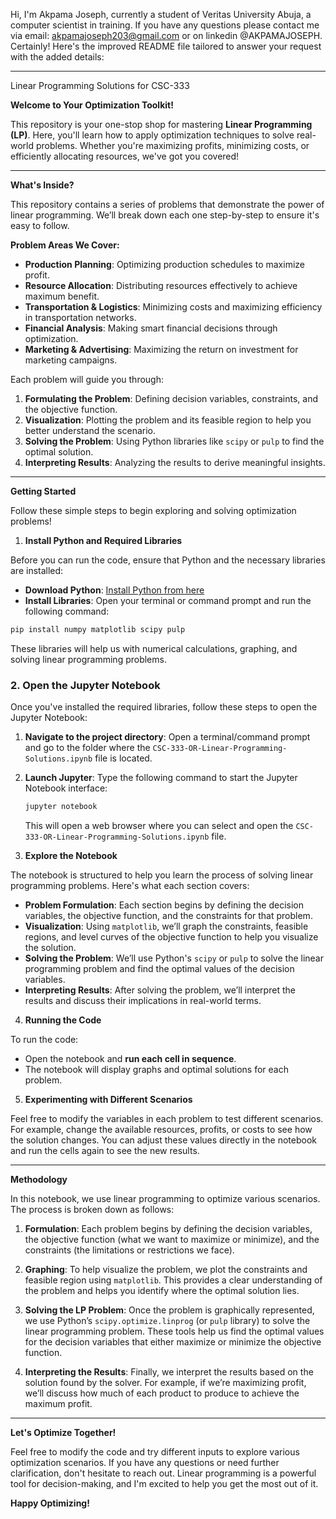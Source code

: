 Hi, I'm Akpama Joseph, currently a student of Veritas University Abuja, a computer scientist in training. If you have any questions please contact me via email: akpamajoseph203@gmail.com or on linkedin @AKPAMAJOSEPH.
Certainly! Here's the improved README file tailored to answer your request with the added details:

---
 Linear Programming Solutions for CSC-333

**Welcome to Your Optimization Toolkit!**

This repository is your one-stop shop for mastering **Linear Programming (LP)**. Here, you'll learn how to apply optimization techniques to solve real-world problems. Whether you're maximizing profits, minimizing costs, or efficiently allocating resources, we've got you covered!

---


**What's Inside?**

This repository contains a series of problems that demonstrate the power of linear programming. We’ll break down each one step-by-step to ensure it's easy to follow.


 **Problem Areas We Cover:**

- **Production Planning**: Optimizing production schedules to maximize profit.
- **Resource Allocation**: Distributing resources effectively to achieve maximum benefit.
- **Transportation & Logistics**: Minimizing costs and maximizing efficiency in transportation networks.
- **Financial Analysis**: Making smart financial decisions through optimization.
- **Marketing & Advertising**: Maximizing the return on investment for marketing campaigns.

Each problem will guide you through:
1. **Formulating the Problem**: Defining decision variables, constraints, and the objective function.
2. **Visualization**: Plotting the problem and its feasible region to help you better understand the scenario.
3. **Solving the Problem**: Using Python libraries like `scipy` or `pulp` to find the optimal solution.
4. **Interpreting Results**: Analyzing the results to derive meaningful insights.

---


**Getting Started**

Follow these simple steps to begin exploring and solving optimization problems!


 1. **Install Python and Required Libraries**

Before you can run the code, ensure that Python and the necessary libraries are installed:

- **Download Python**: [Install Python from here](https://www.python.org/downloads/)
- **Install Libraries**: Open your terminal or command prompt and run the following command:

```bash
pip install numpy matplotlib scipy pulp
```

These libraries will help us with numerical calculations, graphing, and solving linear programming problems.

### 2. **Open the Jupyter Notebook**

Once you've installed the required libraries, follow these steps to open the Jupyter Notebook:

1. **Navigate to the project directory**: Open a terminal/command prompt and go to the folder where the `CSC-333-OR-Linear-Programming-Solutions.ipynb` file is located.
   
2. **Launch Jupyter**: Type the following command to start the Jupyter Notebook interface:

   ```bash
   jupyter notebook
   ```

   This will open a web browser where you can select and open the `CSC-333-OR-Linear-Programming-Solutions.ipynb` file.


 3. **Explore the Notebook**

The notebook is structured to help you learn the process of solving linear programming problems. Here's what each section covers:

- **Problem Formulation**: Each section begins by defining the decision variables, the objective function, and the constraints for that problem.
- **Visualization**: Using `matplotlib`, we’ll graph the constraints, feasible regions, and level curves of the objective function to help you visualize the solution.
- **Solving the Problem**: We’ll use Python's `scipy` or `pulp` to solve the linear programming problem and find the optimal values of the decision variables.
- **Interpreting Results**: After solving the problem, we’ll interpret the results and discuss their implications in real-world terms.


 4. **Running the Code**

To run the code:

- Open the notebook and **run each cell in sequence**.
- The notebook will display graphs and optimal solutions for each problem.

5. **Experimenting with Different Scenarios**

Feel free to modify the variables in each problem to test different scenarios. For example, change the available resources, profits, or costs to see how the solution changes. You can adjust these values directly in the notebook and run the cells again to see the new results.

---

**Methodology**

In this notebook, we use linear programming to optimize various scenarios. The process is broken down as follows:

1. **Formulation**: Each problem begins by defining the decision variables, the objective function (what we want to maximize or minimize), and the constraints (the limitations or restrictions we face).
   
2. **Graphing**: To help visualize the problem, we plot the constraints and feasible region using `matplotlib`. This provides a clear understanding of the problem and helps you identify where the optimal solution lies.

3. **Solving the LP Problem**: Once the problem is graphically represented, we use Python’s `scipy.optimize.linprog` (or `pulp` library) to solve the linear programming problem. These tools help us find the optimal values for the decision variables that either maximize or minimize the objective function.

4. **Interpreting the Results**: Finally, we interpret the results based on the solution found by the solver. For example, if we’re maximizing profit, we’ll discuss how much of each product to produce to achieve the maximum profit.

---

**Let's Optimize Together!**

Feel free to modify the code and try different inputs to explore various optimization scenarios. If you have any questions or need further clarification, don't hesitate to reach out. Linear programming is a powerful tool for decision-making, and I'm excited to help you get the most out of it.

**Happy Optimizing!** 

